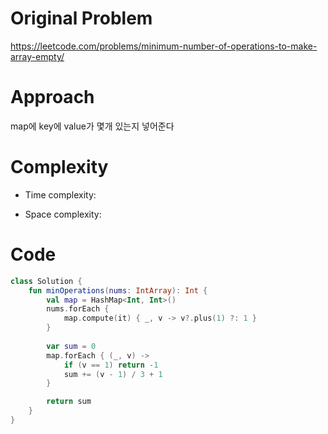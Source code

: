 # Original Problem

https://leetcode.com/problems/minimum-number-of-operations-to-make-array-empty/

# Approach

map에 key에 value가 몇개 있는지 넣어준다



# Complexity

- Time complexity:

- Space complexity:

# Code

```kotlin
class Solution {
    fun minOperations(nums: IntArray): Int {
        val map = HashMap<Int, Int>()
        nums.forEach {
            map.compute(it) { _, v -> v?.plus(1) ?: 1 }
        }
    
        var sum = 0
        map.forEach { (_, v) ->
            if (v == 1) return -1
            sum += (v - 1) / 3 + 1
        }

        return sum
    }
}
```